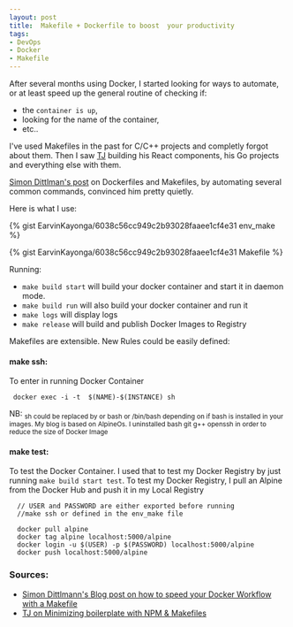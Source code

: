 ```yaml
---
layout: post
title:  Makefile + Dockerfile to boost  your productivity
tags:
- DevOps
- Docker
- Makefile
---
```


After several months using Docker, I started looking for ways to automate, or at least speed up the general routine of checking if:

- the `container is up`,
- looking for the name of the container,
- etc..

I've used Makefiles in the past for C/C++ projects and completly forgot about them. Then I saw [TJ](https://github.com/tj) building his React components, his Go projects and everything else with them.

[Simon Dittlman's post](http://www.itnotes.de/docker/development/tools/2014/08/31/speed-up-your-docker-workflow-with-a-makefile/) on Dockerfiles and Makefiles, by automating several common commands, convinced him pretty quietly.


Here is what I use:


{% gist EarvinKayonga/6038c56cc949c2b93028faaee1cf4e31 env_make %}

{% gist EarvinKayonga/6038c56cc949c2b93028faaee1cf4e31 Makefile %}

Running:

- `make build start` will build your docker container and start it in daemon mode.
- `make build run` will also build your docker container and run it
- `make logs` will display logs
- `make release` will build and publish Docker Images to Registry

Makefiles are extensible. New Rules could be easily defined:

#### make ssh:
To enter in running Docker Container

```
 docker exec -i -t  $(NAME)-$(INSTANCE) sh
```
NB: <sub>sh could be replaced by or bash or /bin/bash depending on if bash is installed in your images. My blog is based on AlpineOs. I uninstalled bash git g++ openssh in order to reduce the size of Docker Image</sub>


#### make test:
To test the Docker Container. I used that to test my Docker Registry by just running
`make build start test`. To test my Docker Registry, I pull an Alpine from the Docker Hub and push it in my
Local Registry

```
  // USER and PASSWORD are either exported before running
  //make ssh or defined in the env_make file

  docker pull alpine
  docker tag alpine localhost:5000/alpine
  docker login -u $(USER) -p $(PASSWORD) localhost:5000/alpine
  docker push localhost:5000/alpine

```


### Sources:
 - [Simon Dittlmann's Blog post on how to speed your Docker Workflow with a Makefile](http://www.itnotes.de/docker/development/tools/2014/08/31/speed-up-your-docker-workflow-with-a-makefile/)
 - [TJ on Minimizing boilerplate with NPM & Makefiles](https://medium.com/@tjholowaychuk/minimizing-boilerplate-with-npm-makefiles-3cfdce2934e7#.t2yeyure4)
